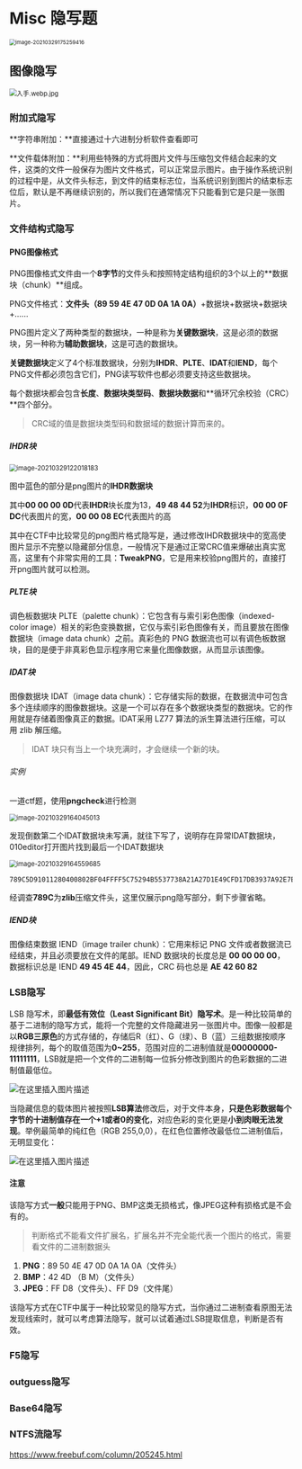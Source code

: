 # Misc 隐写题

<img src="image/image-20210329175259416.png" alt="image-20210329175259416" style="zoom: 67%;" />

## 图像隐写

<img src="image/1559631716_5cf61764402e0.jpg!small" alt="入手.webp.jpg" style="zoom:80%;" />

### 附加式隐写

**字符串附加：**直接通过十六进制分析软件查看即可

**文件载体附加：**利用些特殊的方式将图片文件与压缩包文件结合起来的文件，这类的文件一般保存为图片文件格式，可以正常显示图片。由于操作系统识别的过程中是，从文件头标志，到文件的结束标志位，当系统识别到图片的结束标志位后，默认是不再继续识别的，所以我们在通常情况下只能看到它是只是一张图片。

### 文件结构式隐写

#### PNG图像格式

PNG图像格式文件由一个**8字节**的文件头和按照特定结构组织的3个以上的**数据块（chunk）**组成。

PNG文件格式：**文件头（89 59 4E 47 0D 0A 1A 0A）**+数据块+数据块+数据块+......

PNG图片定义了两种类型的数据块，一种是称为**关键数据块**，这是必须的数据块，另一种称为**辅助数据块**，这是可选的数据块。

**关键数据块**定义了4个标准数据块，分别为**IHDR**、**PLTE**、**IDAT**和**IEND**，每个PNG文件都必须包含它们，PNG读写软件也都必须要支持这些数据块。

每个数据块都会包含**长度**、**数据块类型码**、**数据块数据**和**循环冗余校验（CRC）**四个部分。

> CRC域的值是数据块类型码和数据域的数据计算而来的。

##### IHDR块

<img src="image/image-20210329122018183.png" alt="image-20210329122018183" style="zoom:80%;" />

图中蓝色的部分是png图片的**IHDR数据块**

其中**00 00 00 0D**代表**IHDR**块长度为13，**49 48 44 52**为**IHDR**标识，**00 00 0F DC**代表图片的宽，**00 00 08 EC**代表图片的高

其中在CTF中比较常见的png图片格式隐写是，通过修改IHDR数据块中的宽高使图片显示不完整以隐藏部分信息，一般情况下是通过正常CRC值来爆破出真实宽高，这里有个非常实用的工具：**TweakPNG**，它是用来校验png图片的，直接打开png图片就可以检测。

##### PLTE块

调色板数据块 PLTE（palette chunk）：它包含有与索引彩色图像（indexed-color image）相关的彩色变换数据，它仅与索引彩色图像有关，而且要放在图像数据块（image data chunk）之前。真彩色的 PNG 数据流也可以有调色板数据块，目的是便于非真彩色显示程序用它来量化图像数据，从而显示该图像。

##### IDAT块

图像数据块 IDAT（image data chunk）：它存储实际的数据，在数据流中可包含多个连续顺序的图像数据块。这是一个可以存在多个数据块类型的数据块。它的作用就是存储着图像真正的数据。IDAT采用 LZ77 算法的派生算法进行压缩，可以用 zlib 解压缩。

> IDAT 块只有当上一个块充满时，才会继续一个新的块。

###### 实例

一道ctf题，使用**pngcheck**进行检测

<img src="image/image-20210329164045013.png" alt="image-20210329164045013" style="zoom:80%;" />

发现倒数第二个IDAT数据块未写满，就往下写了，说明存在异常IDAT数据块，010editor打开图片找到最后一个IDAT数据块

<img src="image/image-20210329164559685.png" alt="image-20210329164559685" style="zoom:80%;" />

```hex
789C5D91011280400802BF04FFFF5C75294B5537738A21A27D1E49CFD17DB3937A92E7E603880A6D485100901FB0410153350DE83112EA2D51C54CE2E585B15A2FC78E8872F51C6FC1881882F93D372DEF78E665B0C36C529622A0A45588138833A170A2071DDCD18219DB8C0D465D8B6989719645ED9C11C36AE3ABDAEFCFC0ACF023E77C17C7897667
```

经调查**789C**为**zlib**压缩文件头，这里仅展示png隐写部分，剩下步骤省略。

##### IEND块

图像结束数据 IEND（image trailer chunk）：它用来标记 PNG 文件或者数据流已经结束，并且必须要放在文件的尾部。IEND 数据块的长度总是 **00 00 00 00**，数据标识总是 IEND **49 45 4E 44**，因此，CRC 码也总是 **AE 42 60 82**

### LSB隐写

LSB 隐写术，即**最低有效位（Least Significant Bit）隐写术**。是一种比较简单的基于二进制的隐写方式，能将一个完整的文件隐藏进另一张图片中。图像一般都是以**RGB三原色**的方式存储的，存储后R（红）、G（绿）、B（蓝）三组数据按顺序规律排列，每个的取值范围为**0~255**，范围对应的二进制值就是**00000000-11111111**，LSB就是把一个文件的二进制每一位拆分修改到图片的色彩数据的二进制值最低位。

![在这里插入图片描述](image/12d2268c3cc81b3a1c34191a87f654e9.JPEG)

当隐藏信息的载体图片被按照**LSB算法**修改后，对于文件本身，**只是色彩数据每个字节的十进制值存在一个+1或者0的变化**，对应色彩的变化更是**小到肉眼无法发现**。举例最简单的纯红色（RGB 255,0,0），在红色位置修改最低位二进制值后，无明显变化：

![在这里插入图片描述](image/0b3e67e425d1f87b165e5875c4e9dfe7.JPEG)

#### 注意

该隐写方式**一般**只能用于PNG、BMP这类无损格式，像JPEG这种有损格式是不会有的。

> 判断格式不能看文件扩展名，扩展名并不完全能代表一个图片的格式，需要看文件的二进制数据头

1. **PNG**：89 50 4E 47 0D 0A 1A 0A（文件头）
2. **BMP**：42 4D （B M）（文件头）
3. **JPEG**：FF D8（文件头）、FF D9（文件尾）

该隐写方式在CTF中属于一种比较常见的隐写方式，当你通过二进制查看原图无法发现线索时，就可以考虑算法隐写，就可以试着通过LSB提取信息，判断是否有效。

### F5隐写

### outguess隐写

### Base64隐写

### NTFS流隐写

https://www.freebuf.com/column/205245.html
